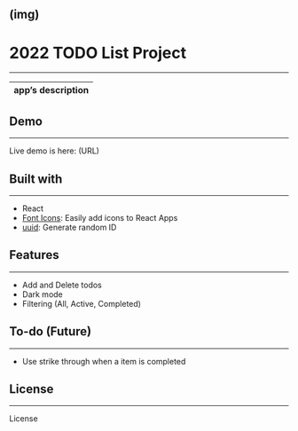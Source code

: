 (img)
---

# 2022 TODO List Project
---

| app’s description |
| ----------------- |

## Demo
---

Live demo is here: (URL)

## Built with
---

- React
- [Font Icons](https://react-icons.github.io/react-icons/ "go to Font Icons"): Easily add icons to React Apps
- [uuid](https://www.npmjs.com/package/uuid "go to uuid"): Generate random ID

## Features
---

- Add and Delete todos
- Dark mode
- Filtering (All, Active, Completed)


## To-do (Future)
---

- Use strike through when a item is completed

## License
---

License
